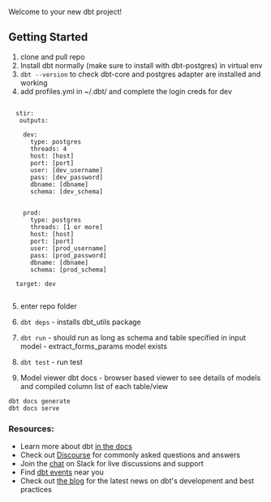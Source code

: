Welcome to your new dbt project!

## Getting Started
1. clone and pull repo
2. Install dbt normally (make sure to install with dbt-postgres) in virtual env
3. ```dbt --version``` to check dbt-core and postgres adapter are installed and working
4. add profiles.yml in ~/.dbt/ and complete the login creds for dev

```

  stir:
   outputs:

    dev:
      type: postgres
      threads: 4
      host: [host]
      port: [port]
      user: [dev_username]
      pass: [dev_password]
      dbname: [dbname]
      schema: [dev_schema]


    prod:
      type: postgres
      threads: [1 or more]
      host: [host]
      port: [port]
      user: [prod_username]
      pass: [prod_password]
      dbname: [dbname]
      schema: [prod_schema]

  target: dev


```

5. enter repo folder

6. ```dbt deps``` - installs dbt_utils package

7. ```dbt run``` - should run as long as schema and table specified in input model - extract_forms_params model exists

8. ```dbt test``` - run test

9. Model viewer dbt docs - browser based viewer to see details of models and compiled column list of each table/view 
```
dbt docs generate
dbt docs serve
```

### Resources:
- Learn more about dbt [in the docs](https://docs.getdbt.com/docs/introduction)
- Check out [Discourse](https://discourse.getdbt.com/) for commonly asked questions and answers
- Join the [chat](https://community.getdbt.com/) on Slack for live discussions and support
- Find [dbt events](https://events.getdbt.com) near you
- Check out [the blog](https://blog.getdbt.com/) for the latest news on dbt's development and best practices
